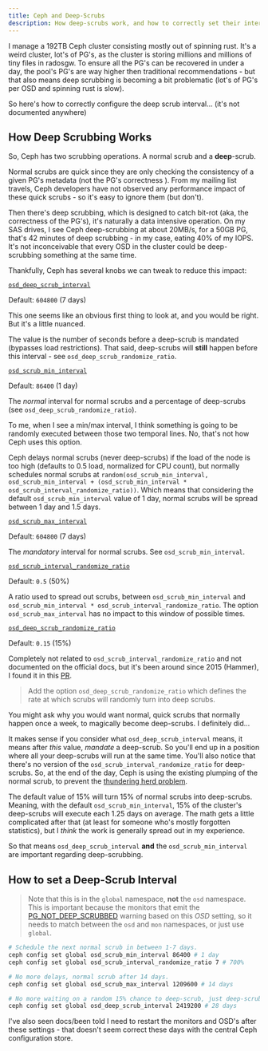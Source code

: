 ```yaml
---
title: Ceph and Deep-Scrubs
description: How deep-scrubs work, and how to correctly set their interval.
---
```


I manage a 192TB Ceph cluster consisting mostly out of spinning rust. It's a weird cluster, lot's of PG's, as the cluster is storing millions and millions of tiny files in radosgw. To ensure all the PG's can be recovered in under a day, the pool's PG's are way higher then traditional recommendations - but that also means deep scrubbing is becoming a bit problematic (lot's of PG's per OSD and spinning rust is slow).

So here's how to correctly configure the deep scrub interval... (it's not documented anywhere)

## How Deep Scrubbing Works

So, Ceph has two scrubbing operations. A normal scrub and a **deep**-scrub.

Normal scrubs are quick since they are only checking the consistency of a given PG's metadata (not the PG's correctness ). From my mailing list travels, Ceph developers have not observed any performance impact of these quick scrubs - so it's easy to ignore them (but don't).

Then there's deep scrubbing, which is designed to catch bit-rot (aka, the correctness of the PG's), it's naturally a data intensive operation. On my SAS drives, I see Ceph deep-scrubbing at about 20MB/s, for a 50GB PG, that's 42 minutes of deep scrubbing - in my case, eating 40% of my IOPS. It's not inconceivable that every OSD in the cluster could be deep-scrubbing something at the same time.

Thankfully, Ceph has several knobs we can tweak to reduce this impact:

[`osd_deep_scrub_interval`](https://docs.ceph.com/en/reef/rados/configuration/osd-config-ref/#confval-osd_deep_scrub_interval "Permalink to this definition")

Default: `604800` (7 days)

This one seems like an obvious first thing to look at, and you would be right. But it's a little nuanced.

The value is the number of seconds before a deep-scrub is mandated (bypasses load restrictions). That said, deep-scrubs will **still** happen before this interval - see `osd_deep_scrub_randomize_ratio`.

[`osd_scrub_min_interval`](https://docs.ceph.com/en/reef/rados/configuration/osd-config-ref/#confval-osd_scrub_min_interval "Permalink to this definition")

Default: `86400` (1 day)

The *normal* interval for normal scrubs and a percentage of deep-scrubs (see `osd_deep_scrub_randomize_ratio`).

To me, when I see a min/max interval, I think something is going to be randomly executed between those two temporal lines. No, that's not how Ceph uses this option.

Ceph delays normal scrubs (never deep-scrubs) if the load of the node is too high (defaults to 0.5 load, normalized for CPU count), but normally schedules normal scrubs at `random(osd_scrub_min_interval, osd_scrub_min_interval + (osd_scrub_min_interval * osd_scrub_interval_randomize_ratio))`. Which means that considering the default `osd_scrub_min_interval` value of 1 day, normal scrubs will be spread between 1 day and 1.5 days.

[`osd_scrub_max_interval`](https://docs.ceph.com/en/reef/rados/configuration/osd-config-ref/#confval-osd_scrub_max_interval "Permalink to this definition")

Default: `604800` (7 days)

The _mandatory_ interval for normal scrubs. See `osd_scrub_min_interval`.

[`osd_scrub_interval_randomize_ratio`](https://docs.ceph.com/en/reef/rados/configuration/osd-config-ref/#confval-osd_scrub_interval_randomize_ratio "Permalink to this definition")

Default: `0.5` (50%)

A ratio used to spread out scrubs, between `osd_scrub_min_interval` and `osd_scrub_min_interval * osd_scrub_interval_randomize_ratio`. The option `osd_scrub_max_interval` has no impact to this window of possible times.

[`osd_deep_scrub_randomize_ratio`](https://access.redhat.com/documentation/en-us/red_hat_ceph_storage/3/html/configuration_guide/osd_configuration_reference)

Default: `0.15` (15%)

Completely not related to `osd_scrub_interval_randomize_ratio` and not documented on the official docs, but it's been around since 2015 (Hammer), I found it in this [PR](https://github.com/ceph/ceph/pull/6550).

> Add the option `osd_deep_scrub_randomize_ratio` which defines the rate at which scrubs will randomly turn into deep scrubs.

You might ask why you would want normal, quick scrubs that normally happen once a week, to magically become deep-scrubs. I definitely did...

It makes sense if you consider what `osd_deep_scrub_interval` means, it means after _this_ value, *mandate* a deep-scrub. So you'll end up in a position where all your deep-scrubs will run at the same time. You'll also notice that there's no version of the `osd_scrub_interval_randomize_ratio` for deep-scrubs. So, at the end of the day, Ceph is using the existing plumping of the normal scrub, to prevent the [thundering herd problem](https://en.wikipedia.org/wiki/Thundering_herd_problem).

The default value of 15% will turn 15% of normal scrubs into deep-scrubs. Meaning, with the default `osd_scrub_min_interval`, 15% of the cluster's deep-scrubs will execute each 1.25 days on average. The math gets a little complicated after that (at least for someone who's mostly forgotten statistics), but I *think* the work is generally spread out in my experience.

So that means `osd_deep_scrub_interval` **and** the `osd_scrub_min_interval` are important regarding deep-scrubbing.
## How to set a Deep-Scrub Interval

> Note that this is in the `global` namespace, **not** the `osd` namespace. This is important because the monitors that emit the [PG_NOT_DEEP_SCRUBBED](https://docs.ceph.com/en/quincy/rados/operations/health-checks/#pg-not-deep-scrubbed "Permalink to this heading") warning based on this *OSD* setting, so it needs to match between the `osd` and `mon` namespaces, or just use `global`.

```bash
# Schedule the next normal scrub in between 1-7 days.
ceph config set global osd_scrub_min_interval 86400 # 1 day
ceph config set global osd_scrub_interval_randomize_ratio 7 # 700%

# No more delays, normal scrub after 14 days.
ceph config set global osd_scrub_max_interval 1209600 # 14 days

# No more waiting on a random 15% chance to deep-scrub, just deep-scrub.
ceph config set global osd_deep_scrub_interval 2419200 # 28 days
```

I've also seen docs/been told I need to restart the monitors and OSD's after these settings - that doesn't seem correct these days with the central Ceph configuration store.

